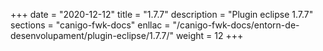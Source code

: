 +++
date        = "2020-12-12"
title       = "1.7.7"
description = "Plugin eclipse 1.7.7"
sections    = "canigo-fwk-docs"
enllac		= "/canigo-fwk-docs/entorn-de-desenvolupament/plugin-eclipse/1.7.7/"
weight		= 12
+++
